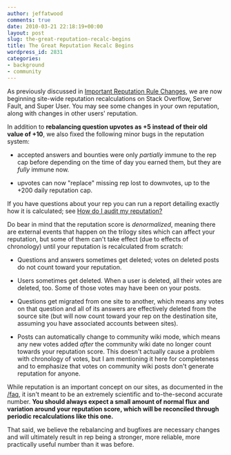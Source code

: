 ```yaml
---
author: jeffatwood
comments: true
date: 2010-03-21 22:18:19+00:00
layout: post
slug: the-great-reputation-recalc-begins
title: The Great Reputation Recalc Begins
wordpress_id: 2831
categories:
- background
- community
---
```



As previously discussed in [Important Reputation Rule Changes](http://blog.stackoverflow.com/2010/03/important-reputation-rule-changes/), we are now beginning site-wide reputation recalculations on Stack Overflow, Server Fault, and Super User. You may see some changes in your own reputation, along with changes in other users' reputation.



In addition to **rebalancing question upvotes as +5 instead of their old value of +10**, we also fixed the following minor bugs in the reputation system:







  * accepted answers and bounties were only _partially_ immune to the rep cap before depending on the time of day you earned them, but they are _fully_ immune now.

  * upvotes can now "replace" missing rep lost to downvotes, up to the +200 daily reputation cap.




If you have questions about your rep you can run a report detailing exactly how it is calculated; see [How do I audit my reputation?](http://meta.stackoverflow.com/questions/43004/how-do-i-audit-my-reputation/)






Do bear in mind that the reputation score is _denormalized_, meaning there are external events that happen on the trilogy sites which can affect your reputation, but some of them can't take effect (due to effects of chronology) until your reputation is recalculated from scratch:







  * Questions and answers sometimes get deleted; votes on deleted posts do not count toward your reputation.

  * Users sometimes get deleted. When a user is deleted, all their votes are deleted, too. Some of those votes may have been on your posts.

  * Questions get migrated from one site to another, which means any votes on that question and all of its answers are effectively deleted from the source site (but will now count toward your rep on the destination site, assuming you have associated accounts between sites).

  * Posts can automatically change to community wiki mode, which means any new votes added _after_ the community wiki date no longer count towards your reputation score. This doesn't actually cause a problem with chronology of votes, but I am mentioning it here for completeness and to emphasize that votes on community wiki posts don't generate reputation for anyone.




While reputation is an important concept on our sites, as documented in the [/faq](http://stackoverflow.com/faq), it isn't meant to be an extremely scientific and to-the-second accurate number. **You should always expect a small amount of normal flux and variation around your reputation score, which will be reconciled through periodic recalculations like this one.**



That said, we believe the rebalancing and bugfixes are necessary changes and will ultimately result in rep being a stronger, more reliable, more practically useful number than it was before.

